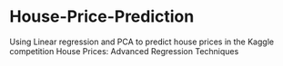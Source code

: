 # House-Price-Prediction
Using Linear regression and PCA to predict house prices in the Kaggle competition House Prices: Advanced Regression Techniques
